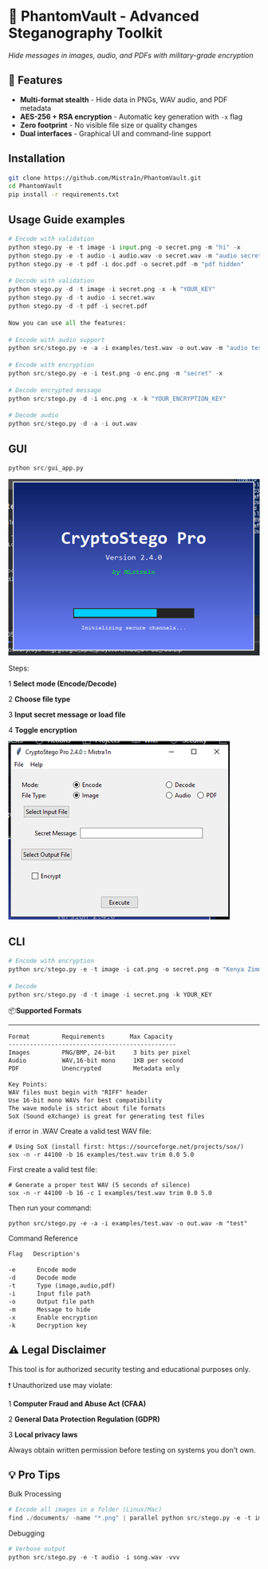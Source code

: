 # 🔐 PhantomVault - Advanced Steganography Toolkit  
*Hide messages in images, audio, and PDFs with military-grade encryption* 

## 🌟 Features  
- **Multi-format stealth** - Hide data in PNGs, WAV audio, and PDF metadata  
- **AES-256 + RSA encryption** - Automatic key generation with `-x` flag  
- **Zero footprint** - No visible file size or quality changes  
- **Dual interfaces** - Graphical UI and command-line support 
## Installation

```bash
git clone https://github.com/Mistra1n/PhantomVault.git
cd PhantomVault
pip install -r requirements.txt
```
## Usage Guide examples
```python
# Encode with validation
python stego.py -e -t image -i input.png -o secret.png -m "hi" -x
python stego.py -e -t audio -i audio.wav -o secret.wav -m "audio secret"
python stego.py -e -t pdf -i doc.pdf -o secret.pdf -m "pdf hidden"

# Decode with validation
python stego.py -d -t image -i secret.png -x -k "YOUR_KEY"
python stego.py -d -t audio -i secret.wav
python stego.py -d -t pdf -i secret.pdf

Now you can use all the features:

# Encode with audio support
python src/stego.py -e -a -i examples/test.wav -o out.wav -m "audio test"

# Encode with encryption
python src/stego.py -e -i test.png -o enc.png -m "secret" -x

# Decode encrypted message
python src/stego.py -d -i enc.png -x -k "YOUR_ENCRYPTION_KEY"

# Decode audio
python src/stego.py -d -a -i out.wav
```
## GUI

```python
python src/gui_app.py  
```
![start](https://raw.githubusercontent.com/mistr4in/Mistr4in/refs/heads/main/App.PNG)

Steps:

1 **Select mode (Encode/Decode)**

2 **Choose file type**

3 **Input secret message or load file**

4 **Toggle encryption**

![start](https://raw.githubusercontent.com/mistr4in/Mistr4in/refs/heads/main/2.PNG)
## CLI

```python 
# Encode with encryption  
python src/stego.py -e -t image -i cat.png -o secret.png -m "Kenya Zimmerman" -x  

# Decode  
python src/stego.py -d -t image -i secret.png -k YOUR_KEY  
```

📦**Supported  Formats**
______________________
```
Format         Requirements       Max Capacity
-----------------------------------------------
Images         PNG/BMP, 24-bit     3 bits per pixel
Audio          WAV,16-bit mono     1KB per second
PDF            Unencrypted         Metadata only

Key Points:
WAV files must begin with "RIFF" header
Use 16-bit mono WAVs for best compatibility
The wave module is strict about file formats
SoX (Sound eXchange) is great for generating test files
```
if error in .WAV
Create a valid test WAV file:
```
# Using SoX (install first: https://sourceforge.net/projects/sox/)
sox -n -r 44100 -b 16 examples/test.wav trim 0.0 5.0
```
First create a valid test file:
```
# Generate a proper test WAV (5 seconds of silence)
sox -n -r 44100 -b 16 -c 1 examples/test.wav trim 0.0 5.0
```
Then run your command:
```
python src/stego.py -e -a -i examples/test.wav -o out.wav -m "test"
```
 Command Reference
```
Flag   Description's

-e	    Encode mode
-d	    Decode mode
-t	    Type (image,audio,pdf)
-i	    Input file path
-o	    Output file path
-m	    Message to hide
-x	    Enable encryption
-k	    Decryption key
```



## ⚠️ Legal Disclaimer
This tool is for authorized security testing and educational purposes only.

❗ Unauthorized use may violate:

1 **Computer Fraud and Abuse Act (CFAA)**

2 **General Data Protection Regulation (GDPR)**

3 **Local privacy laws**

Always obtain written permission before testing on systems you don't own.

## 💡 Pro Tips
Bulk Processing
```python
# Encode all images in a folder (Linux/Mac)  
find ./documents/ -name "*.png" | parallel python src/stego.py -e -t image -i {} -o ./secrets/{}  
```
Debugging
```python
# Verbose output  
python src/stego.py -e -t audio -i song.wav -vvv    
```
